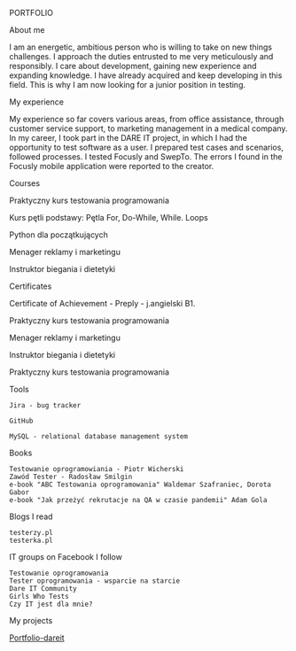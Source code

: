 PORTFOLIO

About me

I am an energetic, ambitious person who is willing to take on new things
challenges. I approach the duties entrusted to me very meticulously and responsibly. I care about development, gaining new experience and expanding knowledge.
I have already acquired and keep developing in this field. This is why I am now looking for a junior position in testing.

My experience

My experience so far covers various areas, from office assistance, through customer service support, to marketing management in a medical company.
In my career, I took part in the DARE IT project, in which I had the opportunity to test software as a user.
I prepared test cases and scenarios, followed processes.
I tested Focusly and SwepTo. The errors I found in the Focusly mobile application were reported to the creator.


Courses

Praktyczny kurs testowania programowania

Kurs pętli podstawy: Pętla For, Do-While, While. Loops

Python dla początkujących

Menager reklamy i marketingu

Instruktor biegania i dietetyki


    

Certificates

Certificate of Achievement - Preply - j.angielski B1.
   
Praktyczny kurs testowania programowania

Menager reklamy i marketingu

Instruktor biegania i dietetyki

Praktyczny kurs testowania programowania



Tools

    Jira - bug tracker
  
    GitHub
    
    MySQL - relational database management system
    
    

Books

    Testowanie oprogramowiania - Piotr Wicherski
    Zawód Tester - Radosław Smilgin
    e-book "ABC Testowania oprogramowania" Waldemar Szafraniec, Dorota Gabor
    e-book "Jak przeżyć rekrutacje na QA w czasie pandemii" Adam Gola
    

Blogs I read

    testerzy.pl
    testerka.pl
   

IT groups on Facebook I follow

    Testowanie oprogramowania
    Tester oprogramowania - wsparcie na starcie
    Dare IT Community
    Girls Who Tests
    Czy IT jest dla mnie?

My projects

[Portfolio-dareit](https://github.com/IlonaER/challenge_portfolio_ilona)



